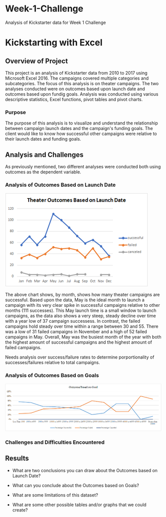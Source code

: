 # Week-1-Challenge
Analysis of Kickstarter data for Week 1 Challenge
# Kickstarting with Excel

## Overview of Project
This project is an analysis of Kickstarter data from 2010 to 2017 using Microsoft Excel 2016.  The campaigns covered multiple categories and subcategories.  The focus of this analysis is on theater campaigns.  The two analyses conducted were on outcomes based upon launch date and outcomes based upon fundig goals.  Analysis was conducted using various descriptive statistics, Excel functions, pivot tables and pivot charts.

### Purpose
The purpose of this analysis is to visualize and understand the relationship between campaign launch dates and the campaign's funding goals.  The client would like to know how successful other campaigns were relative to their launch dates and funding goals.

## Analysis and Challenges
As previously mentioned, two different analyses were conducted both using outcomes as the dependent variable.

### Analysis of Outcomes Based on Launch Date
![Theater Outcomes Based on Launch Date](https://github.com/smulhern03-bootcamp/Week-1-Challenge/blob/master/Outcomes%20Based%20on%20Launch%20Date.png)

The above chart shows, by month, shows how many theater campaigns are successful.  Based upon the data, May is the ideal month to launch a campaign with its very clear spike in successful campaigns relative to other months (111 successes).  This May launch time is a small window to launch campaigns, as the data also shows a very steep, steady decline over time with a year low of 37 campaign successess.  In contrast, the failed campaigns hold steady over time within a range between 30 and 55.  There was a low of 31 failed campaigns in November and a high of 52 failed campaigns in May.  Overall, May was the busiest month of the year with both the highest amount of successful campaigns and the highest amount of failed campaigns.  

Needs analysis over success/failure rates to determine porportionality of successes/failures relative to total campaigns.

### Analysis of Outcomes Based on Goals
![Outcome Based on Goal](https://github.com/smulhern03-bootcamp/Week-1-Challenge/blob/master/Outcome%20Based%20on%20Goal.png)
### Challenges and Difficulties Encountered

## Results

- What are two conclusions you can draw about the Outcomes based on Launch Date?

- What can you conclude about the Outcomes based on Goals?

- What are some limitations of this dataset?

- What are some other possible tables and/or graphs that we could create?
